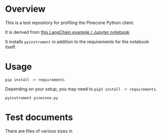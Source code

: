 # Overview
This is a test repository for profiling the Pinecone Python client. 

It is derived from [this LangChain example / Jupyter notebook](https://github.com/langchain-ai/langchain/blob/master/docs/extras/integrations/vectorstores/pinecone.ipynb)

It installs `pyinstrument` in addition to the requirements for the notebook itself. 

# Usage 

`pip install -r requirements`

Depending on your setup, you may need to `pip3 install -r requirements`.

`pyinstrument pinecone.py`

# Test documents

There are files of various sizes in 
